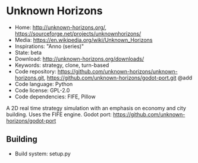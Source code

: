# Unknown Horizons

- Home: http://unknown-horizons.org/, https://sourceforge.net/projects/unknownhorizons/
- Media: https://en.wikipedia.org/wiki/Unknown_Horizons
- Inspirations: "Anno (series)"
- State: beta
- Download: http://unknown-horizons.org/downloads/
- Keywords: strategy, clone, turn-based
- Code repository: https://github.com/unknown-horizons/unknown-horizons.git, https://github.com/unknown-horizons/godot-port.git @add
- Code language: Python
- Code license: GPL-2.0
- Code dependencies: FIFE, Pillow

A 2D real time strategy simulation with an emphasis on economy and city building.
Uses the FIFE engine. Godot port: https://github.com/unknown-horizons/godot-port

## Building

- Build system: setup.py
